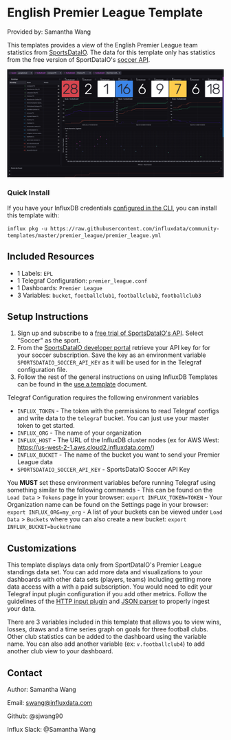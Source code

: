 # English Premier League Template

Provided by: Samantha Wang

This templates provides a view of the English Premier League team statistics from [SportsDataIO](https://sportsdata.io). The data for this template only has statistics from the free version of SportDataIO's [soccer API](https://sportsdata.io/developers/api-documentation/soccer#/free). 


![EPL Dashboard Preview](epl.png)

### Quick Install

If you have your InfluxDB credentials [configured in the CLI](Vhttps://v2.docs.influxdata.com/v2.0/reference/cli/influx/config/), you can install this template with:

```
influx pkg -u https://raw.githubusercontent.com/influxdata/community-templates/master/premier_league/premier_league.yml
```

## Included Resources

- 1 Labels: `EPL`
- 1 Telegraf Configuration: `premier_league.conf`
- 1 Dashboards: `Premier League`
- 3 Variables: `bucket`, `footballclub1`, `footballclub2`, `footballclub3`

## Setup Instructions
1. Sign up and subscribe to a [free trial of SportsDataIO's API](https://sportsdata.io/cart/free-trial). Select "Soccer" as the sport.
2. From the [SportsDataIO developer portal](https://sportsdata.io/developers/api-documentation/soccer) retrieve your API key for for your soccer subscription. Save the key as an environment variable `SPORTSDATAIO_SOCCER_API_KEY` as it will be used for in the Telegraf configuration file.
3. Follow the rest of the general instructions on using InfluxDB Templates can be found in the [use a template](../docs/use_a_template.md) document.

    
Telegraf Configuration requires the following environment variables
- `INFLUX_TOKEN` - The token with the permissions to read Telegraf configs and write data to the `telegraf` bucket. You can just use your master token to get started.
- `INFLUX_ORG` - The name of your organization
- `INFLUX_HOST` - The URL of the InfluxDB cluster nodes (ex for AWS West: https://us-west-2-1.aws.cloud2.influxdata.com/)
- `INFLUX_BUCKET` - The name of the bucket you want to send your Premier League data
- `SPORTSDATAIO_SOCCER_API_KEY` - SportsDataIO Soccer API Key

You **MUST** set these environment variables before running Telegraf using something similar to the following commands
    - This can be found on the `Load Data` > `Tokens` page in your browser: `export INFLUX_TOKEN=TOKEN`
    - Your Organization name can be found on the Settings page in your browser: `export INFLUX_ORG=my_org`
    - A list of your buckets can be viewed under `Load Data` > `Buckets` where you can also create a new bucket: `export INFLUX_BUCKET=bucketname`

## Customizations

This template displays data only from SportDataIO's Premier League standings data set. You can add more data and visualizations to your dashboards with other data sets (players, teams) including getting more data access with a with a paid subscription.  You would need to edit your Telegraf input plugin configuration if you add other metrics.  Follow the guidelines of the [HTTP input plugin](https://github.com/influxdata/telegraf/tree/master/plugins/inputs/http) and [JSON parser](https://github.com/influxdata/telegraf/tree/master/plugins/parsers/json) to properly ingest your data. 

There are 3 variables included in this template that allows you to view wins, losses, draws and a time series graph on goals for three football clubs.  Other club statistics can be added to the dashboard using the variable name.  You can also add another variable (ex: `v.footballclub4`) to add another club view to your dashboard. 

## Contact

Author: Samantha Wang

Email: swang@influxdata.com

Github: @sjwang90

Influx Slack: @Samantha Wang

